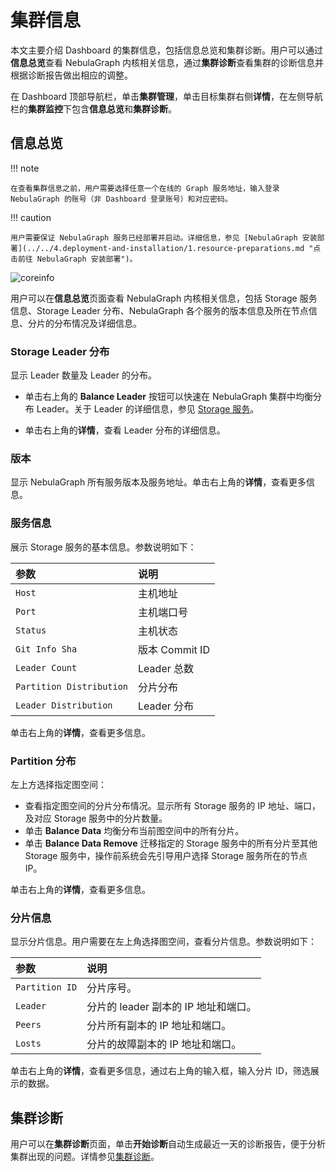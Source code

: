 # 集群信息

本文主要介绍 Dashboard 的集群信息，包括信息总览和集群诊断。用户可以通过**信息总览**查看 NebulaGraph 内核相关信息，通过**集群诊断**查看集群的诊断信息并根据诊断报告做出相应的调整。

在 Dashboard 顶部导航栏，单击**集群管理**，单击目标集群右侧**详情**，在左侧导航栏的**集群监控**下包含**信息总览**和**集群诊断**。

## 信息总览

!!! note

    在查看集群信息之前，用户需要选择任意一个在线的 Graph 服务地址，输入登录 NebulaGraph 的账号（非 Dashboard 登录账号）和对应密码。

!!! caution

    用户需要保证 NebulaGraph 服务已经部署并启动。详细信息，参见 [NebulaGraph 安装部署](../../4.deployment-and-installation/1.resource-preparations.md "点击前往 NebulaGraph 安装部署")。

![coreinfo](https://docs-cdn.nebula-graph.com.cn/figures/clustercore-info_2022-04-11_cn.png)

用户可以在**信息总览**页面查看 NebulaGraph 内核相关信息，包括 Storage 服务信息、Storage Leader 分布、NebulaGraph 各个服务的版本信息及所在节点信息、分片的分布情况及详细信息。


### Storage Leader 分布

显示 Leader 数量及 Leader 的分布。

- 单击右上角的 **Balance Leader** 按钮可以快速在 NebulaGraph 集群中均衡分布 Leader。关于 Leader 的详细信息，参见 [Storage 服务](../../1.introduction/3.nebula-graph-architecture/4.storage-service.md)。

- 单击右上角的**详情**，查看 Leader 分布的详细信息。

### 版本

显示 NebulaGraph 所有服务版本及服务地址。单击右上角的**详情**，查看更多信息。

### 服务信息

展示 Storage 服务的基本信息。参数说明如下：

| 参数 | 说明 |
| :--- | :--- |
| `Host` | 主机地址 |
| `Port` | 主机端口号 |
| `Status` | 主机状态 |
| `Git Info Sha` | 版本 Commit ID |
| `Leader Count` | Leader 总数 |
| `Partition Distribution` | 分片分布 |
| `Leader Distribution` | Leader 分布 |

单击右上角的**详情**，查看更多信息。

### Partition 分布

左上方选择指定图空间：

- 查看指定图空间的分片分布情况。显示所有 Storage 服务的 IP 地址、端口，及对应 Storage 服务中的分片数量。
- 单击 **Balance Data** 均衡分布当前图空间中的所有分片。
- 单击 **Balance Data Remove** 迁移指定的 Storage 服务中的所有分片至其他 Storage 服务中，操作前系统会先引导用户选择 Storage 服务所在的节点 IP。


<!-- 增加balance data 
 -->
单击右上角的**详情**，查看更多信息。

### 分片信息

显示分片信息。用户需要在左上角选择图空间，查看分片信息。参数说明如下：

|参数|说明|
|:---|:---|
|`Partition ID`|分片序号。|
|`Leader`|分片的 leader 副本的 IP 地址和端口。|
|`Peers`|分片所有副本的 IP 地址和端口。|
|`Losts`|分片的故障副本的 IP 地址和端口。|

单击右上角的**详情**，查看更多信息，通过右上角的输入框，输入分片 ID，筛选展示的数据。

<!-- 长时任务目前先不融合进信息总览页，等之后慢查询治理做了后放一起

## 长时任务

展示所有作业的信息。查看作业信息之前，用户需要在右上角选择图空间。暂不支持在线管理作业，详情请参见[作业管理](../../3.ngql-guide/4.job-statements.md)。参数说明如下：

| 参数 | 说明 |
| :--- | :--- |
| `Job ID` | 显示作业 ID。 |
| `Command` | 显示命令类型。 |
| `Status` | 显示作业或任务的状态。状态说明参见[作业状态](../../3.ngql-guide/4.job-statements.md#_2)。 |
|`Start Time`|显示作业或任务开始执行的时间。|
| `Stop Time` | 显示作业或任务结束执行的时间，结束后的状态包括`FINISHED`、`FAILED`或`STOPPED`。 | -->


## 集群诊断

用户可以在**集群诊断**页面，单击**开始诊断**自动生成最近一天的诊断报告，便于分析集群出现的问题。详情参见[集群诊断](7.cluster-diagnosis.md)。
